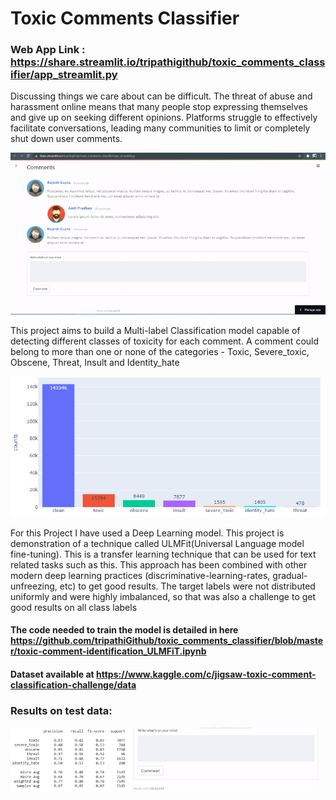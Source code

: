 # Toxic Comments Classifier

### Web App Link : https://share.streamlit.io/tripathigithub/toxic_comments_classifier/app_streamlit.py

Discussing things we care about can be difficult. The threat of abuse and harassment online means that many people stop expressing themselves and give up on seeking different opinions. Platforms struggle to effectively facilitate conversations, leading many communities to limit or completely shut down user comments.

![image](https://github.com/tripathiGithub/toxic_comments_classifier/raw/master/Results/toxic.gif)


This project aims to build a Multi-label Classification model capable of detecting different classes of toxicity for each comment. A comment could belong to more than one or none of the categories - Toxic, Severe_toxic, Obscene, Threat, Insult and Identity_hate

![image](https://github.com/tripathiGithub/toxic_comments_classifier/raw/master/Results/toxicplot.png)

For this Project I have used a Deep Learning model. This project is demonstration of a technique called ULMFit(Universal Language model fine-tuning). This is a transfer learning technique that can be used for text related tasks such as this. This approach has been combined with other modern deep learning practices (discriminative-learning-rates, gradual-unfreezing, etc) to get good results. The target labels were not distributed uniformly and were highly imbalanced, so that was also a challenge to get good results on all class labels

#### The code needed to train the model is detailed in here https://github.com/tripathiGithub/toxic_comments_classifier/blob/master/toxic-comment-identification_ULMFiT.ipynb

#### Dataset available at https://www.kaggle.com/c/jigsaw-toxic-comment-classification-challenge/data


### Results on test data:

<p>
  <img alt="Report" src="https://github.com/tripathiGithub/toxic_comments_classifier/blob/master/Results/toxic1.png" width="38%"> <img alt="Report" src="https://github.com/tripathiGithub/toxic_comments_classifier/raw/master/Results/bad_comments.gif" width="59%">
</p>


